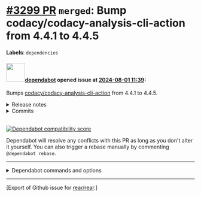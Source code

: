 [\#3299 PR](https://github.com/rear/rear/pull/3299) `merged`: Bump codacy/codacy-analysis-cli-action from 4.4.1 to 4.4.5
========================================================================================================================

**Labels**: `dependencies`

#### <img src="https://avatars.githubusercontent.com/in/29110?v=4" width="50">[dependabot](https://github.com/apps/dependabot) opened issue at [2024-08-01 11:39](https://github.com/rear/rear/pull/3299):

Bumps
[codacy/codacy-analysis-cli-action](https://github.com/codacy/codacy-analysis-cli-action)
from 4.4.1 to 4.4.5.

<details>
<summary>Release notes</summary>
<p><em>Sourced from <a href="https://github.com/codacy/codacy-analysis-cli-action/releases">codacy/codacy-analysis-cli-action's releases</a>.</em></p>
<blockquote>
<h2>v4.4.5</h2>
<h2>What's Changed</h2>
<ul>
<li>Fix export REGISTRY_ADDRESS env variable  by <a href="https://github.com/heliocodacy"><code>@​heliocodacy</code></a> in <a href="https://redirect.github.com/codacy/codacy-analysis-cli-action/pull/133">codacy/codacy-analysis-cli-action#133</a></li>
</ul>
<h2>v4.4.4</h2>
<h2>What's Changed</h2>
<ul>
<li>update cli version to 7.9.11 by <a href="https://github.com/hjrocha"><code>@​hjrocha</code></a> in <a href="https://redirect.github.com/codacy/codacy-analysis-cli-action/pull/132">codacy/codacy-analysis-cli-action#132</a></li>
</ul>
<h2>v4.4.3</h2>
<h2>What's Changed</h2>
<ul>
<li>fix registry-address default value by <a href="https://github.com/hjrocha"><code>@​hjrocha</code></a> in <a href="https://redirect.github.com/codacy/codacy-analysis-cli-action/pull/131">codacy/codacy-analysis-cli-action#131</a></li>
</ul>
<h2>v4.4.2</h2>
<h2>What's Changed</h2>
<ul>
<li>Fixed some broken links by <a href="https://github.com/mushlih-almubarak"><code>@​mushlih-almubarak</code></a> in <a href="https://redirect.github.com/codacy/codacy-analysis-cli-action/pull/77">codacy/codacy-analysis-cli-action#77</a></li>
<li>bump: Bump codacy-analysis-cli to 7.6.4 CY-6112 by <a href="https://github.com/lolgab"><code>@​lolgab</code></a> in <a href="https://redirect.github.com/codacy/codacy-analysis-cli-action/pull/80">codacy/codacy-analysis-cli-action#80</a></li>
<li>feature: Introduce new versioning scheme <code>vX.X.X</code> by <a href="https://github.com/lolgab"><code>@​lolgab</code></a> in <a href="https://redirect.github.com/codacy/codacy-analysis-cli-action/pull/81">codacy/codacy-analysis-cli-action#81</a></li>
<li>doc: Mention setting up the Go environment DOCS-380 by <a href="https://github.com/prcr"><code>@​prcr</code></a> in <a href="https://redirect.github.com/codacy/codacy-analysis-cli-action/pull/83">codacy/codacy-analysis-cli-action#83</a></li>
<li>[SE-140] Add max-tool-memory flag by <a href="https://github.com/heliocodacy"><code>@​heliocodacy</code></a> in <a href="https://redirect.github.com/codacy/codacy-analysis-cli-action/pull/86">codacy/codacy-analysis-cli-action#86</a></li>
<li>Bump gosec to v2.13.1 CY-6239 by <a href="https://github.com/stefanvacareanu7"><code>@​stefanvacareanu7</code></a> in <a href="https://redirect.github.com/codacy/codacy-analysis-cli-action/pull/87">codacy/codacy-analysis-cli-action#87</a></li>
<li>Fix typo by <a href="https://github.com/pSub"><code>@​pSub</code></a> in <a href="https://redirect.github.com/codacy/codacy-analysis-cli-action/pull/82">codacy/codacy-analysis-cli-action#82</a></li>
<li>doc: Bump supported Go version to 1.19.1 CY-6239 by <a href="https://github.com/prcr"><code>@​prcr</code></a> in <a href="https://redirect.github.com/codacy/codacy-analysis-cli-action/pull/88">codacy/codacy-analysis-cli-action#88</a></li>
<li>Update supported languages count by <a href="https://github.com/nicklem"><code>@​nicklem</code></a> in <a href="https://redirect.github.com/codacy/codacy-analysis-cli-action/pull/91">codacy/codacy-analysis-cli-action#91</a></li>
<li>doc: Improve CLI parameters DOCS-180 by <a href="https://github.com/nicklem"><code>@​nicklem</code></a> in <a href="https://redirect.github.com/codacy/codacy-analysis-cli-action/pull/92">codacy/codacy-analysis-cli-action#92</a></li>
<li>doc: Flag <code>@​codacy/techwriters</code> as owners of README.md DOCS-483 by <a href="https://github.com/nicklem"><code>@​nicklem</code></a> in <a href="https://redirect.github.com/codacy/codacy-analysis-cli-action/pull/93">codacy/codacy-analysis-cli-action#93</a></li>
<li>added github_token in all requests to github api in action.yml by <a href="https://github.com/DMarinhoCodacy"><code>@​DMarinhoCodacy</code></a> in <a href="https://redirect.github.com/codacy/codacy-analysis-cli-action/pull/96">codacy/codacy-analysis-cli-action#96</a></li>
<li>removed github-token from action.yaml file by <a href="https://github.com/DMarinhoCodacy"><code>@​DMarinhoCodacy</code></a> in <a href="https://redirect.github.com/codacy/codacy-analysis-cli-action/pull/100">codacy/codacy-analysis-cli-action#100</a></li>
<li>changed staticcheck URL using github api to artifact TS-214 by <a href="https://github.com/DMarinhoCodacy"><code>@​DMarinhoCodacy</code></a> in <a href="https://redirect.github.com/codacy/codacy-analysis-cli-action/pull/102">codacy/codacy-analysis-cli-action#102</a></li>
<li>updated Clang-Tidy URL to artifact by <a href="https://github.com/DMarinhoCodacy"><code>@​DMarinhoCodacy</code></a> in <a href="https://redirect.github.com/codacy/codacy-analysis-cli-action/pull/103">codacy/codacy-analysis-cli-action#103</a></li>
<li>doc: Mention turning on and configuring the client-side tool by <a href="https://github.com/prcr"><code>@​prcr</code></a> in <a href="https://redirect.github.com/codacy/codacy-analysis-cli-action/pull/106">codacy/codacy-analysis-cli-action#106</a></li>
<li>moved gosec and fauxpas to artifact by <a href="https://github.com/DMarinhoCodacy"><code>@​DMarinhoCodacy</code></a> in <a href="https://redirect.github.com/codacy/codacy-analysis-cli-action/pull/107">codacy/codacy-analysis-cli-action#107</a></li>
<li>fix installation staticcheck using official binary by <a href="https://github.com/DMarinhoCodacy"><code>@​DMarinhoCodacy</code></a> in <a href="https://redirect.github.com/codacy/codacy-analysis-cli-action/pull/108">codacy/codacy-analysis-cli-action#108</a></li>
<li>feature: allow skipping container engine check IO-423 by <a href="https://github.com/pedrocodacy"><code>@​pedrocodacy</code></a> in <a href="https://redirect.github.com/codacy/codacy-analysis-cli-action/pull/110">codacy/codacy-analysis-cli-action#110</a></li>
<li>close if statement properly by <a href="https://github.com/bjarkebm"><code>@​bjarkebm</code></a> in <a href="https://redirect.github.com/codacy/codacy-analysis-cli-action/pull/114">codacy/codacy-analysis-cli-action#114</a></li>
<li>bump cli version by <a href="https://github.com/pedrocodacy"><code>@​pedrocodacy</code></a> in <a href="https://redirect.github.com/codacy/codacy-analysis-cli-action/pull/116">codacy/codacy-analysis-cli-action#116</a></li>
<li>doc: Update Codacy logo DOCS-594 by <a href="https://github.com/nicklem"><code>@​nicklem</code></a> in <a href="https://redirect.github.com/codacy/codacy-analysis-cli-action/pull/119">codacy/codacy-analysis-cli-action#119</a></li>
<li>action: prevent globbing with double quotes by <a href="https://github.com/ljmf00"><code>@​ljmf00</code></a> in <a href="https://redirect.github.com/codacy/codacy-analysis-cli-action/pull/68">codacy/codacy-analysis-cli-action#68</a></li>
<li>Bump cli, staticheck, gosec versions TCE-614 by <a href="https://github.com/stefanvacareanu7"><code>@​stefanvacareanu7</code></a> in <a href="https://redirect.github.com/codacy/codacy-analysis-cli-action/pull/124">codacy/codacy-analysis-cli-action#124</a></li>
<li>TCE-937 add condition to setup go only if the user wants to run staticcheck by <a href="https://github.com/DMarinhoCodacy"><code>@​DMarinhoCodacy</code></a> in <a href="https://redirect.github.com/codacy/codacy-analysis-cli-action/pull/126">codacy/codacy-analysis-cli-action#126</a></li>
<li>feat: [TCE-1039] Add parameter 'registry-address' in order to support alternative registry addresses by <a href="https://github.com/heliocodacy"><code>@​heliocodacy</code></a> in <a href="https://redirect.github.com/codacy/codacy-analysis-cli-action/pull/129">codacy/codacy-analysis-cli-action#129</a></li>
</ul>
<h2>New Contributors</h2>
<ul>
<li><a href="https://github.com/mushlih-almubarak"><code>@​mushlih-almubarak</code></a> made their first contribution in <a href="https://redirect.github.com/codacy/codacy-analysis-cli-action/pull/77">codacy/codacy-analysis-cli-action#77</a></li>
<li><a href="https://github.com/stefanvacareanu7"><code>@​stefanvacareanu7</code></a> made their first contribution in <a href="https://redirect.github.com/codacy/codacy-analysis-cli-action/pull/87">codacy/codacy-analysis-cli-action#87</a></li>
<li><a href="https://github.com/pSub"><code>@​pSub</code></a> made their first contribution in <a href="https://redirect.github.com/codacy/codacy-analysis-cli-action/pull/82">codacy/codacy-analysis-cli-action#82</a></li>
<li><a href="https://github.com/nicklem"><code>@​nicklem</code></a> made their first contribution in <a href="https://redirect.github.com/codacy/codacy-analysis-cli-action/pull/91">codacy/codacy-analysis-cli-action#91</a></li>
<li><a href="https://github.com/DMarinhoCodacy"><code>@​DMarinhoCodacy</code></a> made their first contribution in <a href="https://redirect.github.com/codacy/codacy-analysis-cli-action/pull/96">codacy/codacy-analysis-cli-action#96</a></li>
<li><a href="https://github.com/bjarkebm"><code>@​bjarkebm</code></a> made their first contribution in <a href="https://redirect.github.com/codacy/codacy-analysis-cli-action/pull/114">codacy/codacy-analysis-cli-action#114</a></li>
<li><a href="https://github.com/ljmf00"><code>@​ljmf00</code></a> made their first contribution in <a href="https://redirect.github.com/codacy/codacy-analysis-cli-action/pull/68">codacy/codacy-analysis-cli-action#68</a></li>
</ul>
<!-- raw HTML omitted -->
</blockquote>
<p>... (truncated)</p>
</details>
<details>
<summary>Commits</summary>
<ul>
<li><a href="https://github.com/codacy/codacy-analysis-cli-action/commit/97bf5df3c09e75f5bcd72695998f96ebd701846e"><code>97bf5df</code></a> feat: build for release</li>
<li><a href="https://github.com/codacy/codacy-analysis-cli-action/commit/3ad04f4ce2ebda15114704d442b57ef1def660fc"><code>3ad04f4</code></a> feat: build for release</li>
<li><a href="https://github.com/codacy/codacy-analysis-cli-action/commit/3987b1de7dc88cddea6469f4d6ee9b8d15c73754"><code>3987b1d</code></a> feat: build for release</li>
<li><a href="https://github.com/codacy/codacy-analysis-cli-action/commit/55bddef24a2fd5c46d414e171e80a44ece588894"><code>55bddef</code></a> feat: build for release</li>
<li>See full diff in <a href="https://github.com/codacy/codacy-analysis-cli-action/compare/3ff8e64eb4b714c4bee91b7b4eea31c6fc2c4f93...97bf5df3c09e75f5bcd72695998f96ebd701846e">compare view</a></li>
</ul>
</details>
<br />

[![Dependabot compatibility
score](https://dependabot-badges.githubapp.com/badges/compatibility_score?dependency-name=codacy/codacy-analysis-cli-action&package-manager=github_actions&previous-version=4.4.1&new-version=4.4.5)](https://docs.github.com/en/github/managing-security-vulnerabilities/about-dependabot-security-updates#about-compatibility-scores)

Dependabot will resolve any conflicts with this PR as long as you don't
alter it yourself. You can also trigger a rebase manually by commenting
`@dependabot rebase`.

------------------------------------------------------------------------

<details>
<summary>Dependabot commands and options</summary>
<br />

You can trigger Dependabot actions by commenting on this PR:

-   `@dependabot rebase` will rebase this PR
-   `@dependabot recreate` will recreate this PR, overwriting any edits
    that have been made to it
-   `@dependabot merge` will merge this PR after your CI passes on it
-   `@dependabot squash and merge` will squash and merge this PR after
    your CI passes on it
-   `@dependabot cancel merge` will cancel a previously requested merge
    and block automerging
-   `@dependabot reopen` will reopen this PR if it is closed
-   `@dependabot close` will close this PR and stop Dependabot
    recreating it. You can achieve the same result by closing it
    manually
-   `@dependabot show <dependency name> ignore conditions` will show all
    of the ignore conditions of the specified dependency
-   `@dependabot ignore this major version` will close this PR and stop
    Dependabot creating any more for this major version (unless you
    reopen the PR or upgrade to it yourself)
-   `@dependabot ignore this minor version` will close this PR and stop
    Dependabot creating any more for this minor version (unless you
    reopen the PR or upgrade to it yourself)
-   `@dependabot ignore this dependency` will close this PR and stop
    Dependabot creating any more for this dependency (unless you reopen
    the PR or upgrade to it yourself)

</details>

------------------------------------------------------------------------

\[Export of Github issue for
[rear/rear](https://github.com/rear/rear).\]
